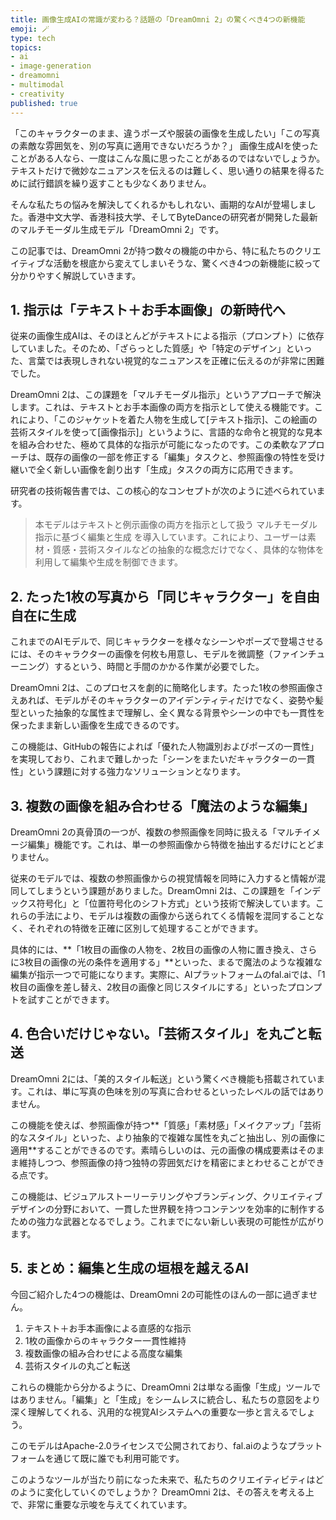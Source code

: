 ```yaml
---
title: 画像生成AIの常識が変わる？話題の「DreamOmni 2」の驚くべき4つの新機能
emoji: 🪄
type: tech
topics:
- ai
- image-generation
- dreamomni
- multimodal
- creativity
published: true
---
```


「このキャラクターのまま、違うポーズや服装の画像を生成したい」「この写真の素敵な雰囲気を、別の写真に適用できないだろうか？」 画像生成AIを使ったことがある人なら、一度はこんな風に思ったことがあるのではないでしょうか。テキストだけで微妙なニュアンスを伝えるのは難しく、思い通りの結果を得るために試行錯誤を繰り返すことも少なくありません。

そんな私たちの悩みを解決してくれるかもしれない、画期的なAIが登場しました。香港中文大学、香港科技大学、そしてByteDanceの研究者が開発した最新のマルチモーダル生成モデル「DreamOmni 2」です。

この記事では、DreamOmni 2が持つ数々の機能の中から、特に私たちのクリエイティブな活動を根底から変えてしまいそうな、驚くべき4つの新機能に絞って分かりやすく解説していきます。

## 1. 指示は「テキスト＋お手本画像」の新時代へ

従来の画像生成AIは、そのほとんどがテキストによる指示（プロンプト）に依存していました。そのため、「ざらっとした質感」や「特定のデザイン」といった、言葉では表現しきれない視覚的なニュアンスを正確に伝えるのが非常に困難でした。

DreamOmni 2は、この課題を「マルチモーダル指示」というアプローチで解決します。これは、テキストとお手本画像の両方を指示として使える機能です。これにより、「このジャケットを着た人物を生成して[テキスト指示]、この絵画の芸術スタイルを使って[画像指示]」というように、言語的な命令と視覚的な見本を組み合わせた、極めて具体的な指示が可能になったのです。この柔軟なアプローチは、既存の画像の一部を修正する「編集」タスクと、参照画像の特性を受け継いで全く新しい画像を創り出す「生成」タスクの両方に応用できます。

研究者の技術報告書では、この核心的なコンセプトが次のように述べられています。

> 本モデルはテキストと例示画像の両方を指示として扱う マルチモーダル指示に基づく編集と生成 を導入しています。これにより、ユーザーは素材・質感・芸術スタイルなどの抽象的な概念だけでなく、具体的な物体を利用して編集や生成を制御できます。

## 2. たった1枚の写真から「同じキャラクター」を自由自在に生成

これまでのAIモデルで、同じキャラクターを様々なシーンやポーズで登場させるには、そのキャラクターの画像を何枚も用意し、モデルを微調整（ファインチューニング）するという、時間と手間のかかる作業が必要でした。

DreamOmni 2は、このプロセスを劇的に簡略化します。たった1枚の参照画像さえあれば、モデルがそのキャラクターのアイデンティティだけでなく、姿勢や髪型といった抽象的な属性まで理解し、全く異なる背景やシーンの中でも一貫性を保ったまま新しい画像を生成できるのです。

この機能は、GitHubの報告によれば「優れた人物識別およびポーズの一貫性」を実現しており、これまで難しかった「シーンをまたいだキャラクターの一貫性」という課題に対する強力なソリューションとなります。

## 3. 複数の画像を組み合わせる「魔法のような編集」

DreamOmni 2の真骨頂の一つが、複数の参照画像を同時に扱える「マルチイメージ編集」機能です。これは、単一の参照画像から特徴を抽出するだけにとどまりません。

従来のモデルでは、複数の参照画像からの視覚情報を同時に入力すると情報が混同してしまうという課題がありました。DreamOmni 2は、この課題を「インデックス符号化」と「位置符号化のシフト方式」という技術で解決しています。これらの手法により、モデルは複数の画像から送られてくる情報を混同することなく、それぞれの特徴を正確に区別して処理することができます。

具体的には、**「1枚目の画像の人物を、2枚目の画像の人物に置き換え、さらに3枚目の画像の光の条件を適用する」**といった、まるで魔法のような複雑な編集が指示一つで可能になります。実際に、AIプラットフォームのfal.aiでは、「1枚目の画像を差し替え、2枚目の画像と同じスタイルにする」といったプロンプトを試すことができます。

## 4. 色合いだけじゃない。「芸術スタイル」を丸ごと転送

DreamOmni 2には、「美的スタイル転送」という驚くべき機能も搭載されています。これは、単に写真の色味を別の写真に合わせるといったレベルの話ではありません。

この機能を使えば、参照画像が持つ**「質感」「素材感」「メイクアップ」「芸術的なスタイル」といった、より抽象的で複雑な属性を丸ごと抽出し、別の画像に適用**することができるのです。素晴らしいのは、元の画像の構成要素はそのまま維持しつつ、参照画像の持つ独特の雰囲気だけを精密にまとわせることができる点です。

この機能は、ビジュアルストーリーテリングやブランディング、クリエイティブデザインの分野において、一貫した世界観を持つコンテンツを効率的に制作するための強力な武器となるでしょう。これまでにない新しい表現の可能性が広がります。

## 5. まとめ：編集と生成の垣根を越えるAI

今回ご紹介した4つの機能は、DreamOmni 2の可能性のほんの一部に過ぎません。

1. テキスト＋お手本画像による直感的な指示  
2. 1枚の画像からのキャラクター一貫性維持  
3. 複数画像の組み合わせによる高度な編集  
4. 芸術スタイルの丸ごと転送  

これらの機能から分かるように、DreamOmni 2は単なる画像「生成」ツールではありません。「編集」と「生成」をシームレスに統合し、私たちの意図をより深く理解してくれる、汎用的な視覚AIシステムへの重要な一歩と言えるでしょう。

このモデルはApache-2.0ライセンスで公開されており、fal.aiのようなプラットフォームを通じて既に誰でも利用可能です。

このようなツールが当たり前になった未来で、私たちのクリエイティビティはどのように変化していくのでしょうか？ DreamOmni 2は、その答えを考える上で、非常に重要な示唆を与えてくれています。
